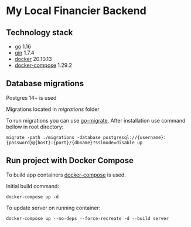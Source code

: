 # My Local Financier Backend

## Technology stack

- [go](https://go.dev/) 1.16
- [gin](https://github.com/gin-gonic/gin) 1.7.4
- [docker](https://www.docker.com/) 20.10.13
- [docker-compose](https://docs.docker.com/compose/) 1.29.2

## Database migrations
Postgres 14+ is used

Migrations located in _migrations_ folder

To run migrations you can use [go-migrate](https://github.com/golang-migrate/migrate). After installation use command bellow in root directory:

`migrate -path ./migrations -database postgresql://{username}:{password}@{host}:{port}/{dbname}?sslmode=disable up`

## Run project with Docker Compose

To build app containers [docker-compose](https://docs.docker.com/compose/) is used.

Initial build command:

`docker-compose up -d`

To update server on running container:

`docker-compose up --no-deps --force-recreate -d --build server`